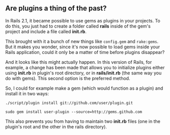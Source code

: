 ## Are plugins a thing of the past?

In Rails 2.1, it became possible to use gems as plugins in your projects. To do this, you just had to create a folder called **rails** inside of the gem's project and include a file called **init.rb**.

This brought with it a bunch of new things like `config.gem` and `rake:gems`. But it makes you wonder, since it's now possible to load gems inside your Rails application, could it only be a matter of time before plugins disappear?

And it looks like this might actually happen. In this version of Rails, for example, a change has been made that allows you to initialize plugins either using **init.rb** in plugin's root directory, or in **rails/init.rb** (the same way you do with gems). This second option is the preferred method.

So, I could for example make a gem (which would function as a plugin) and install it in two ways:

	./script/plugin install git://github.com/user/plugin.git

	sudo gem install user-plugin --source=http://gems.github.com

This also prevents you from having to maintain two **init.rb** files (one in the plugin's root and the other in the rails directory).